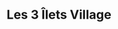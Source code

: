 ---
title: "Les 3 Îlets Village"
url: /les-trois-ilets/les-3-ilets-village/
shop: Einkaufszentrum
---